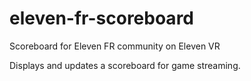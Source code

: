 # eleven-fr-scoreboard
Scoreboard for Eleven FR community on Eleven VR

Displays and updates a scoreboard for game streaming.
